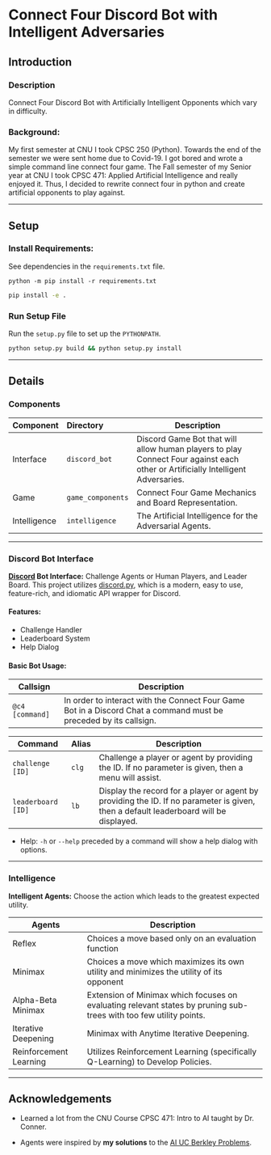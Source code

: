 # Connect Four Discord Bot with Intelligent Adversaries

## Introduction

### Description

Connect Four Discord Bot with Artificially Intelligent Opponents which vary in difficulty.

### Background:

My first semester at CNU I took CPSC 250 (Python). Towards the end of the semester we were sent home due to Covid-19. I got bored and wrote a simple command line connect four game. The Fall semester of my Senior year at CNU I took CPSC 471: Applied Artificial Intelligence and really enjoyed it. Thus, I decided to rewrite connect four in python and create artificial opponents to play against.

---

## Setup

### Install Requirements:

See dependencies in the `requirements.txt` file.

```shell
python -m pip install -r requirements.txt
```

[//]: # (Generated Requirements File with:)
[//]: # (```shell)
[//]: # (python -m pip freeze > requirements.txt)
[//]: # (```)


```bash
pip install -e .
```

### Run Setup File

Run the `setup.py` file to set up the `PYTHONPATH`.

```bash
python setup.py build && python setup.py install
```

---

## Details

### Components


| Component    | Directory         | Description                                                                                                                     |
|--------------|:------------------|---------------------------------------------------------------------------------------------------------------------------------|
| Interface    | `discord_bot`     | Discord Game Bot that will allow human players to play Connect Four against each other or Artificially Intelligent Adversaries. |
| Game         | `game_components` | Connect Four Game Mechanics and Board Representation.                                                                           |
| Intelligence | `intelligence`    | The Artificial Intelligence for the Adversarial Agents.                                                                         |

---

### Discord Bot Interface

**[Discord](https://discord.com/) Bot Interface:** Challenge Agents or Human Players, and Leader Board.  This project utilizes [discord.py](https://discordpy.readthedocs.io/en/stable/), which is a modern, easy to use, feature-rich, and idiomatic API wrapper for Discord.

#### Features:
- Challenge Handler
- Leaderboard System
- Help Dialog

#### Basic Bot Usage:


| Callsign        | Description                                                                                                       |
|-----------------|-------------------------------------------------------------------------------------------------------------------|
| `@c4 [command]` | In order to interact with the Connect Four Game Bot in a Discord Chat a command must be preceded by its callsign. |

| Command            | Alias | Description                                                                                                                           |
|--------------------|-------|---------------------------------------------------------------------------------------------------------------------------------------|
| `challenge [ID]`   | `clg` | Challenge a player or agent by providing the ID.  If no parameter is given, then a menu will assist.                                  |
| `leaderboard [ID]` | `lb`  | Display the record for a player or agent by providing the ID. If no parameter is given, then a default leaderboard will be displayed. |
- Help: `-h` or `--help` preceded by a command will show a help dialog with options.

---

### Intelligence

**Intelligent Agents:** Choose the action which leads to the greatest expected utility.

| Agents                 | Description                                                                                                        |
|------------------------|--------------------------------------------------------------------------------------------------------------------|
| Reflex                 | Choices a move based only on an evaluation function                                                                |
| Minimax                | Choices a move which maximizes its own utility and minimizes the utility of its opponent                           |
| Alpha-Beta Minimax     | Extension of Minimax which focuses on evaluating relevant states by pruning sub-trees with too few utility points. |
| Iterative Deepening    | Minimax with Anytime Iterative Deepening.                                                                          |
| Reinforcement Learning | Utilizes Reinforcement Learning (specifically Q-Learning) to Develop Policies.                                     |

---

## Acknowledgements


- Learned a lot from the CNU Course CPSC 471: Intro to AI taught by Dr. Conner.

- Agents were inspired by **my solutions** to the [AI UC Berkley Problems](http://ai.berkeley.edu).
